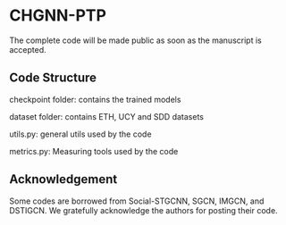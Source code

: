 # CHGNN-PTP

The complete code will be made public as soon as the manuscript is accepted.


## Code Structure
checkpoint folder: contains the trained models

dataset folder: contains ETH, UCY and SDD datasets

utils.py: general utils used by the code

metrics.py: Measuring tools used by the code


## Acknowledgement
Some codes are borrowed from Social-STGCNN, SGCN, IMGCN, and DSTIGCN. We gratefully acknowledge the authors for posting their code.
